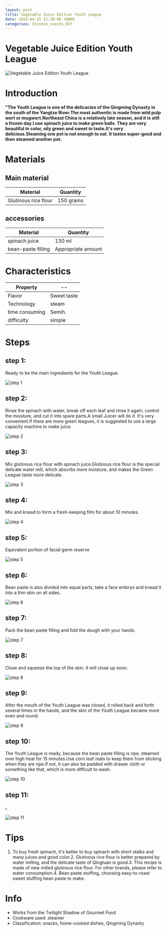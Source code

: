 ```yaml
---
layout: post
title: Vegetable Juice Edition Youth League
date: 2019-04-15 22:30:00 +0800
categories: Chinese_snacks_DIY
---
```


# Vegetable Juice Edition Youth League

![Vegetable Juice Edition Youth League]({{site.baseurl}}/img/452030/452030.jpg)

# Introduction

**"The Youth League is one of the delicacies of the Qingming Dynasty in the south of the Yangtze River.The most authentic is made from wild pulp wort or mugwort.Northeast China is a relatively late season, and it is still a frozen day.I use spinach juice to make green balls. They are very beautiful in color, oily green and sweet in taste.It's very delicious.Steaming one pot is not enough to eat. It tastes super-good and then steamed another pot.**

# Materials


## Main material

Material|Quantity
--|--
Glutinous rice flour|150 grams

## accessories

Material|Quantity
--|--
spinach juice|130 ml
bean-paste filling|Appropriate amount

# Characteristics

Property|--
--|--
Flavor|Sweet taste
Technology|steam
time consuming|Semih.
difficulty|simple

# Steps

## step 1:

Ready to be the main ingredients for the Youth League.

![step 1]({{site.baseurl}}/img/452030/1.jpg)

## step 2:

Rinse the spinach with water, break off each leaf and rinse it again, control the moisture, and cut it into spare parts.A small Juicer will do it. It's very convenient.If there are more green leagues, it is suggested to use a large capacity machine to make juice.

![step 2]({{site.baseurl}}/img/452030/2.jpg)

## step 3:

Mix glutinous rice flour with spinach juice.Glutinous rice flour is the special delicate water mill, which absorbs more moisture, and makes the Green League taste more delicate.

![step 3]({{site.baseurl}}/img/452030/3.jpg)

## step 4:

Mix and knead to form a fresh-keeping film for about 10 minutes.

![step 4]({{site.baseurl}}/img/452030/4.jpg)

## step 5:

Equivalent portion of facial germ reserve

![step 5]({{site.baseurl}}/img/452030/5.jpg)

## step 6:

Bean paste is also divided into equal parts, take a face embryo and knead it into a thin skin on all sides.

![step 6]({{site.baseurl}}/img/452030/6.jpg)

## step 7:

Pack the bean paste filling and fold the dough with your hands.

![step 7]({{site.baseurl}}/img/452030/7.jpg)

## step 8:

Close and squeeze the top of the skin. It will close up soon.

![step 8]({{site.baseurl}}/img/452030/8.jpg)

## step 9:

After the mouth of the Youth League was closed, it rolled back and forth several times in the hands, and the skin of the Youth League became more even and round.

![step 9]({{site.baseurl}}/img/452030/9.jpg)

## step 10:

The Youth League is ready, because the bean paste filling is ripe, steamed over high heat for 15 minutes.Use corn leaf mats to keep them from sticking when they are ripe.If not, it can also be padded with drawer cloth or something like that, which is more difficult to wash.

![step 10]({{site.baseurl}}/img/452030/10.jpg)

## step 11:

。

![step 11]({{site.baseurl}}/img/452030/11.jpg)

# Tips

1. To buy fresh spinach, it's better to buy spinach with short stalks and many juices and good color.2. Glutinous rice flour is better prepared by water milling, and the delicate taste of Qingtuan is good.3. This recipe is made of new milled glutinous rice flour. For other brands, please refer to water consumption.4. Bean paste stuffing, choosing easy-to-roast sweet stuffing bean paste to make.

# Info

- Works from the Twilight Shadow of Gourmet Food
- Cookware used: steamer
- Classification: snacks, home-cooked dishes, Qingming Dynasty